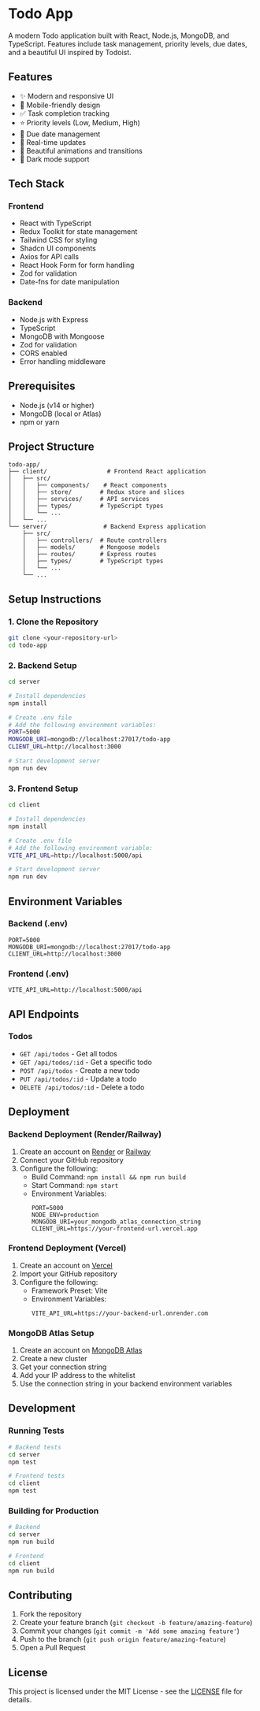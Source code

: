 # Todo App

A modern Todo application built with React, Node.js, MongoDB, and TypeScript. Features include task management, priority levels, due dates, and a beautiful UI inspired by Todoist.

## Features

- ✨ Modern and responsive UI
- 📱 Mobile-friendly design
- ✅ Task completion tracking
- ⭐ Priority levels (Low, Medium, High)
- 📅 Due date management
- 🔄 Real-time updates
- 🎨 Beautiful animations and transitions
- 🌙 Dark mode support

## Tech Stack

### Frontend
- React with TypeScript
- Redux Toolkit for state management
- Tailwind CSS for styling
- Shadcn UI components
- Axios for API calls
- React Hook Form for form handling
- Zod for validation
- Date-fns for date manipulation

### Backend
- Node.js with Express
- TypeScript
- MongoDB with Mongoose
- Zod for validation
- CORS enabled
- Error handling middleware

## Prerequisites

- Node.js (v14 or higher)
- MongoDB (local or Atlas)
- npm or yarn

## Project Structure

```
todo-app/
├── client/                 # Frontend React application
│   ├── src/
│   │   ├── components/    # React components
│   │   ├── store/        # Redux store and slices
│   │   ├── services/     # API services
│   │   ├── types/        # TypeScript types
│   │   └── ...
│   └── ...
└── server/                # Backend Express application
    ├── src/
    │   ├── controllers/  # Route controllers
    │   ├── models/       # Mongoose models
    │   ├── routes/       # Express routes
    │   ├── types/        # TypeScript types
    │   └── ...
    └── ...
```

## Setup Instructions

### 1. Clone the Repository

```bash
git clone <your-repository-url>
cd todo-app
```

### 2. Backend Setup

```bash
cd server

# Install dependencies
npm install

# Create .env file
# Add the following environment variables:
PORT=5000
MONGODB_URI=mongodb://localhost:27017/todo-app
CLIENT_URL=http://localhost:3000

# Start development server
npm run dev
```

### 3. Frontend Setup

```bash
cd client

# Install dependencies
npm install

# Create .env file
# Add the following environment variable:
VITE_API_URL=http://localhost:5000/api

# Start development server
npm run dev
```

## Environment Variables

### Backend (.env)
```
PORT=5000
MONGODB_URI=mongodb://localhost:27017/todo-app
CLIENT_URL=http://localhost:3000
```

### Frontend (.env)
```
VITE_API_URL=http://localhost:5000/api
```

## API Endpoints

### Todos
- `GET /api/todos` - Get all todos
- `GET /api/todos/:id` - Get a specific todo
- `POST /api/todos` - Create a new todo
- `PUT /api/todos/:id` - Update a todo
- `DELETE /api/todos/:id` - Delete a todo

## Deployment

### Backend Deployment (Render/Railway)

1. Create an account on [Render](https://render.com) or [Railway](https://railway.app)
2. Connect your GitHub repository
3. Configure the following:
   - Build Command: `npm install && npm run build`
   - Start Command: `npm start`
   - Environment Variables:
     ```
     PORT=5000
     NODE_ENV=production
     MONGODB_URI=your_mongodb_atlas_connection_string
     CLIENT_URL=https://your-frontend-url.vercel.app
     ```

### Frontend Deployment (Vercel)

1. Create an account on [Vercel](https://vercel.com)
2. Import your GitHub repository
3. Configure the following:
   - Framework Preset: Vite
   - Environment Variables:
     ```
     VITE_API_URL=https://your-backend-url.onrender.com
     ```

### MongoDB Atlas Setup

1. Create an account on [MongoDB Atlas](https://www.mongodb.com/cloud/atlas)
2. Create a new cluster
3. Get your connection string
4. Add your IP address to the whitelist
5. Use the connection string in your backend environment variables

## Development

### Running Tests
```bash
# Backend tests
cd server
npm test

# Frontend tests
cd client
npm test
```

### Building for Production
```bash
# Backend
cd server
npm run build

# Frontend
cd client
npm run build
```

## Contributing

1. Fork the repository
2. Create your feature branch (`git checkout -b feature/amazing-feature`)
3. Commit your changes (`git commit -m 'Add some amazing feature'`)
4. Push to the branch (`git push origin feature/amazing-feature`)
5. Open a Pull Request

## License

This project is licensed under the MIT License - see the [LICENSE](LICENSE) file for details. 